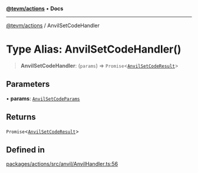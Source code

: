 [**@tevm/actions**](../README.md) • **Docs**

***

[@tevm/actions](../globals.md) / AnvilSetCodeHandler

# Type Alias: AnvilSetCodeHandler()

> **AnvilSetCodeHandler**: (`params`) => `Promise`\<[`AnvilSetCodeResult`](AnvilSetCodeResult.md)\>

## Parameters

• **params**: [`AnvilSetCodeParams`](AnvilSetCodeParams.md)

## Returns

`Promise`\<[`AnvilSetCodeResult`](AnvilSetCodeResult.md)\>

## Defined in

[packages/actions/src/anvil/AnvilHandler.ts:56](https://github.com/evmts/tevm-monorepo/blob/main/packages/actions/src/anvil/AnvilHandler.ts#L56)
